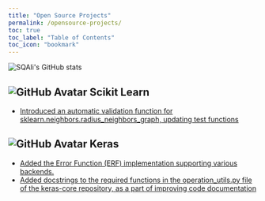 ```yaml
---
title: "Open Source Projects"
permalink: /opensource-projects/
toc: true
toc_label: "Table of Contents"
toc_icon: "bookmark"
---
```


![SQAli's GitHub stats](https://github-readme-stats.vercel.app/api?username=sqali&show_icons=true)

## ![GitHub Avatar](https://avatars.githubusercontent.com/u/365630?s=48&v=4) Scikit Learn 

- [Introduced an automatic validation function for sklearn.neighbors.radius_neighbors_graph, updating test functions](https://github.com/scikit-learn/scikit-learn/pull/27245)
 
## ![GitHub Avatar](https://avatars.githubusercontent.com/u/34455048?s=48&v=4) Keras 

- [Added the Error Function (ERF) implementation supporting various backends.](https://github.com/keras-team/keras/pull/18476)
- [Added docstrings to the required functions in the operation_utils.py file of the keras-core repository, as a part of improving code documentation](https://github.com/keras-team/keras-core/pull/514)
<!--
## 🤗 Huggingface

## ![GitHub Avatar](https://avatars.githubusercontent.com/u/5009934?s=48&v=4) OpenCV

## ![GitHub Avatar](https://avatars.githubusercontent.com/u/21003710?s=48&v=4) PyTorch

## ![GitHub Avatar](https://avatars.githubusercontent.com/u/1728152?s=40&v=4) Nvidia

## ![Airflow Icon](https://avatars.githubusercontent.com/u/47359?s=48&v=4) Apache Airflow

## ![GitHub Avatar](https://avatars.githubusercontent.com/u/21206976?s=48&v=4) Pandas

- [Updated documentation in ecosystem.md by replacing deprecated qgrid with modin-spreadsheet](https://github.com/pandas-dev/pandas/pull/53980)
-->
